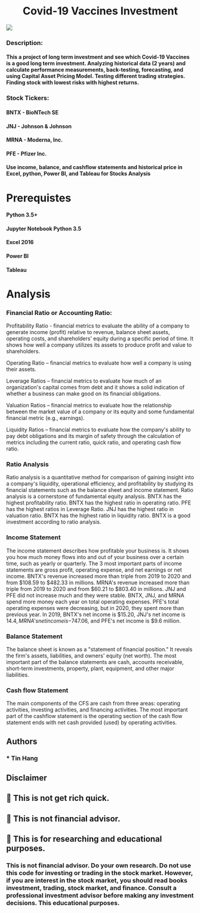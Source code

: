 <h1 align="center">Covid-19 Vaccines Investment</h1>

<img src="Covid_19.PNG">

### Description:
#### This a project of long term investment and see which Covid-19 Vaccines is a good long term investment. Analyzing historical data (2 years) and calculate performance measurements, back-testing, forecasting, and using Capital Asset Pricing Model. Testing different trading strategies. Finding stock with lowest risks with highest returns.  
### Stock Tickers:
#### BNTX - BioNTech SE  
#### JNJ - Johnson & Johnson      
#### MRNA - Moderna, Inc.  
#### PFE - Pfizer Inc.  

#### Use income, balance, and cashflow statements and historical price in Excel, python, Power BI, and Tableau for Stocks Analysis


# Prerequistes  

#### Python 3.5+

#### Jupyter Notebook Python 3.5  

#### Excel 2016

#### Power BI  

#### Tableau

# Analysis  
### Financial Ratio or Accounting Ratio:  

Profitability Ratio - financial metrics to evaluate the ability of a company to generate income (profit) relative to revenue, balance sheet assets, operating costs, and shareholders’ equity during a specific period of time. It shows how well a company utilizes its assets to produce profit and value to shareholders.  

Operating Ratio – financial metrics to evaluate how well a company is using their assets.  

Leverage Ratios – financial metrics to evaluate how much of an organization's capital comes from debt and it shows a solid indication of whether a business can make good on its financial obligations.  

Valuation Ratios – financial metrics to evaluate how the relationship between the market value of a company or its equity and some fundamental financial metric (e.g., earnings).  

Liquidity Ratios – financial metrics to evaluate how the company's ability to pay debt obligations and its margin of safety through the calculation of metrics including the current ratio, quick ratio, and operating cash flow ratio.   

### Ratio Analysis  
Ratio analysis is a quantitative method for comparison of gaining insight into a company's liquidity, operational efficiency, and profitability by studying its financial statements such as the balance sheet and income statement. Ratio analysis is a cornerstone of fundamental equity analysis. BNTX has the highest profitability ratio. BNTX has the highest ratio in operating ratio. PFE has the highest ratios in Leverage Ratio. JNJ has the highest ratio in valuation ratio. BNTX has the highest ratio in liquidity ratio. BNTX is a good investment according to ratio analysis.  

### Income Statement  
The income statement describes how profitable your business is. It shows you how much money flows into and out of your business over a certain time, such as yearly or quarterly. The 3 most important parts of income statements are gross profit, operating expense, and net earnings or net income. BNTX's revenue increased more than triple from 2019 to 2020 and from $108.59 to $482.33 in millions.  MRNA's revenue increased more than triple from 2019 to 2020 and from $60.21 to $803.40 in millions. JNJ and PFE did not increase much and they were stable. BNTX, JNJ, and MRNA spend more money each year on total operating expenses. PFE's total operating expenses were decreasing, but in 2020, they spent more than previous year.  In 2019, BNTX's net income is $15.20, JNJ's net income is $14.4, MRNA's net income is -$747.06, and PFE's net income is $9.6 million.  

### Balance Statement  
The balance sheet is known as a "statement of financial position." It reveals the firm's assets, liabilities, and owners' equity (net worth). The most important part of the balance statements are cash, accounts receivable, short-term investments, property, plant, equipment, and other major liabilities.  

### Cash flow  Statement 
The main components of the CFS are cash from three areas: operating activities, investing activities, and financing activities. The most important part of the cashflow statement is the operating section of the cash flow statement ends with net cash provided (used) by operating activities.

## Authors  
### * Tin Hang  

## Disclaimer  
## 🔴 This is not get rich quick.  
## 🔴 This is not financial advisor.   
## 🔴 This is for researching and educational purposes.  
### This is not financial advisor. Do your own research. Do not use this code for investing or trading in the stock market. However, if you are interest in the stock market, you should read books investment, trading, stock market, and finance. Consult a professional investment advisor before making any investment decisions. This educational purposes.  

